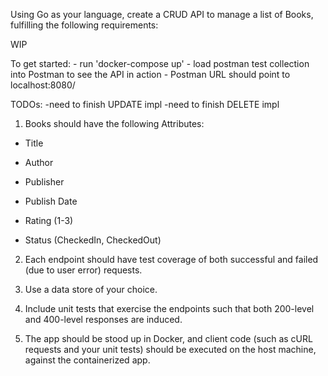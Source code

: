Using Go as your language, create a CRUD API to manage a list of Books, fulfilling the following requirements:

WIP

To get started:
    - run 'docker-compose up'
    - load postman test collection into Postman to see the API in action
    - Postman URL should point to localhost:8080/

TODOs:
    -need to finish UPDATE impl
    -need to finish DELETE impl


1. Books should have the following Attributes:

 

- Title

- Author

- Publisher

- Publish Date

- Rating (1-3)

- Status (CheckedIn, CheckedOut)

 

2. Each endpoint should have test coverage of both successful and failed (due to user error) requests.

 

3. Use a data store of your choice.

 

4. Include unit tests that exercise the endpoints such that both 200-level and 400-level responses are induced.

 

5. The app should be stood up in Docker, and client code (such as cURL requests and your unit tests) should be executed on the host machine, against the containerized app.

